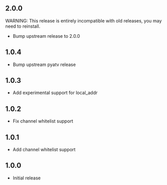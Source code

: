 <!-- https://developers.home-assistant.io/docs/add-ons/presentation#keeping-a-changelog -->
## 2.0.0

WARNING: This release is entirely incompatible with old releases, you may need to reinstall.

- Bump upstream release to 2.0.0

## 1.0.4

- Bump upstream pyatv release

## 1.0.3

- Add experimental support for local_addr

## 1.0.2

- Fix channel whitelist support

## 1.0.1

- Add channel whitelist support

## 1.0.0

- Initial release
